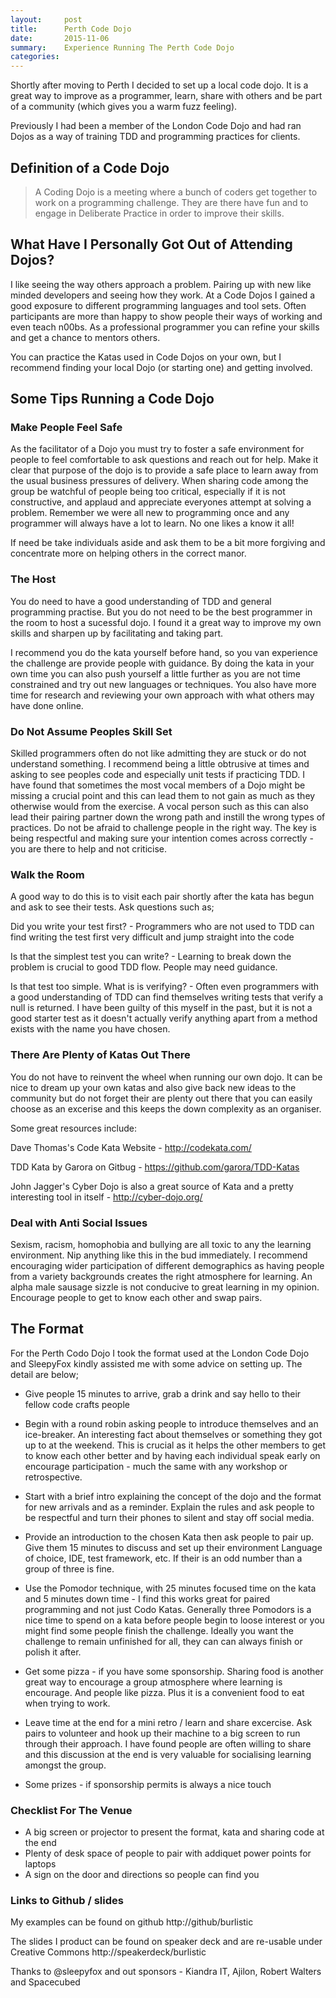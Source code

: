 ```yaml
---
layout:     post
title:      Perth Code Dojo
date:       2015-11-06
summary:    Experience Running The Perth Code Dojo
categories: 
---
```


Shortly after moving to Perth I decided to set up a local code dojo. It is a great way to improve as a programmer, learn, share with others and be part of a community (which gives you a warm fuzz feeling).

Previously I had been a member of the London Code Dojo and had ran Dojos as a way of training TDD and programming practices for clients.

## Definition of a Code Dojo

<blockquote>
A Coding Dojo is a meeting where a bunch of coders get together to work on a programming challenge. They are there have fun and to engage in Deliberate Practice in order to improve their skills.
</blockquote>

## What Have I Personally Got Out of Attending Dojos?

I like seeing the way others approach a problem. Pairing up with new like minded developers and seeing how they work. At a Code Dojos I gained a good exposure to different programming languages and tool sets. Often participants are more than happy to show people their ways of working and even teach n00bs. As a professional programmer you can refine your skills and get a chance to mentors others.

You can practice the Katas used in Code Dojos on your own, but I recommend finding your local Dojo (or starting one) and getting involved.

## Some Tips Running a Code Dojo

### Make People Feel Safe

As the facilitator of a Dojo you must try to foster a safe environment for people to feel comfortable to ask questions and reach out for help. Make it clear that purpose of the dojo is to provide a safe place to learn away from the usual business pressures of delivery. When sharing code among the group be watchful of people being too critical, especially if it is not constructive, and applaud and appreciate everyones attempt at solving a problem. Remember we were all new to programming once and any programmer will always have a lot to learn. No one likes a know it all!

If need be take individuals aside and ask them to be a bit more forgiving and concentrate more on helping others in the correct manor.

### The Host

You do need to have a good understanding of TDD and general programming practise. But you do not need to be the best programmer in the room to host a sucessful dojo. I found it a great way to improve my own skills and sharpen up by facilitating and taking part.

I recommend you do the kata yourself before hand, so you van experience the challenge are provide people with guidance. By doing the kata in your own time you can also push yourself a little further as you are not time constrained and try out new languages or techniques. You also have more time for research and reviewing your own approach with what others may have done online.

### Do Not Assume Peoples Skill Set

Skilled programmers often do not like admitting they are stuck or do not understand something.  I recommend being a little obtrusive at times and asking to see peoples code and especially unit tests if practicing TDD. I have found that sometimes the most vocal members of a Dojo might be missing a crucial point and this can lead them to not gain as much as they otherwise would from the exercise. A vocal person such as this can also lead their pairing partner down the wrong path and instill the wrong types of practices. Do not be afraid to challenge people in the right way. The key is being respectful and making sure your intention comes across correctly - you are there to help and not criticise.

### Walk the Room

A good way to do this is to visit each pair shortly after the kata has begun and ask to see their tests. Ask questions such as;

Did you write your test first? - Programmers who are not used to TDD can find writing the test first very difficult and jump straight into the code

Is that the simplest test you can write? - Learning to break down the problem is crucial to good TDD flow. People may need guidance.

Is that test too simple. What is is verifying? - Often even programmers with a good understanding of TDD can find themselves writing tests that verify a null is returned. I have been guilty of this myself in the past, but it is not a good starter test as it doesn't actually verify anything apart from a method exists with the name you have chosen.

### There Are Plenty of Katas Out There

You do not have to reinvent the wheel when running our own dojo. It can be nice to dream up your own katas and also give back new ideas to the community but do not forget their are plenty out there that you can easily choose as an excerise and this keeps the down complexity as an organiser.

Some great resources include:

Dave Thomas's Code Kata Website - http://codekata.com/

TDD Kata by Garora on Gitbug - https://github.com/garora/TDD-Katas

John Jagger's Cyber Dojo is also a great source of Kata and a pretty interesting tool in itself - http://cyber-dojo.org/

### Deal with Anti Social Issues

Sexism, racism, homophobia and bullying are all toxic to any the learning environment. Nip anything like this in the bud immediately. I recommend encouraging wider participation of different demographics as having people from a variety backgrounds creates the right atmosphere for learning. An alpha male sausage sizzle is not conducive to great learning in my opinion. Encourage people to get to know each other and swap pairs.


## The Format

For the Perth Codo Dojo I took the format used at the London Code Dojo and SleepyFox kindly assisted me with some advice on setting up. The detail are below;

- Give people 15 minutes to arrive, grab a drink and say hello to their fellow code crafts people

- Begin with a round robin asking people to introduce themselves and an ice-breaker. An interesting fact about themselves or something they got up to at the weekend. This is crucial as it helps the other members to get to know each other better and by having each individual speak early on encourage participation - much the same with any workshop or retrospective.

- Start with a brief intro explaining the concept of the dojo and the format for new arrivals and as a reminder. Explain the rules and ask people to be respectful and turn their phones to silent and stay off social media.

- Provide an introduction to the chosen Kata then ask people to pair up. Give them 15 minutes to discuss and set up their environment Language of choice, IDE, test framework, etc. If their is an odd number than a group of three is fine.

- Use the Pomodor technique, with 25 minutes focused time on the kata and 5 minutes down time - I find this works great for paired programming and not just Codo Katas. Generally three Pomodors is a nice time to spend on a kata before people begin to loose interest or you might find some people finish the challenge. Ideally you want the challenge to remain unfinished for all, they can can always finish or polish it after.

- Get some pizza - if you have some sponsorship. Sharing food is another great way to encourage a group atmosphere where learning is encourage.  And people like pizza. Plus it is a convenient food to eat when trying to work.

- Leave time at the end for a mini retro / learn and share excercise. Ask pairs to volunteer and hook up their machine to a big screen to run through their approach. I have found people are often willing to share and this discussion at the end is very valuable for socialising learning amongst the group.

- Some prizes - if sponsorship permits is always a nice touch

### Checklist For The Venue

- A big screen or projector to present the format, kata and sharing code at the end
- Plenty of desk space of people to pair with addiquet power points for laptops
- A sign on the door and directions so people can find you

### Links to Github / slides

My examples can be found on github http://github/burlistic

The slides I product can be found on speaker deck and are re-usable under Creative Commons http://speakerdeck/burlistic

Thanks to @sleepyfox and out sponsors - Kiandra IT, Ajilon, Robert Walters and Spacecubed